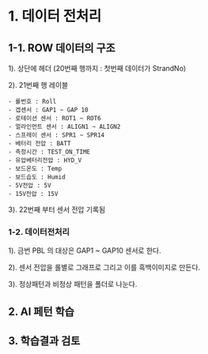 # 1. 데이터 전처리
## 1-1. ROW 데이터의 구조
1). 상단에 헤더 (20번째 행까지 : 첫번째 데이터가 StrandNo)

2). 21번째 행 레이블

    - 롤번호 : Roll
    - 겝센서 : GAP1 ~ GAP 10
    - 로테이션 센서 : ROT1 ~ ROT6
    - 얼라인먼트 센서 : ALIGN1 ~ ALIGN2
    - 스프레이 센서 : SPR1 ~ SPR14
    - 베터리 전압 : BATT
    - 측정시간 : TEST_ON_TIME
    - 유압베터리전압 : HYD_V
    - 보드온도 : Temp
    - 보드습도 : Humid
    - 5V전압 : 5V
    - 15V전압 : 15V 

3). 22번째 부터 센서 전압 기록됨

### 1-2. 데이터전처리

1). 금번 PBL 의 대상은 GAP1 ~ GAP10 센서로 한다.

2). 센서 전압을 롤별로 그래프로 그리고 이를 흑백이미지로 만든다.

3). 정상패턴과 비정상 패턴을 폴더로 나눈다.

## 2. AI 페턴 학습
## 3. 학습결과 검토